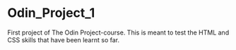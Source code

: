 # Odin_Project_1
First project of The Odin Project-course. This is meant to test the HTML and CSS skills that have been learnt so far. 
